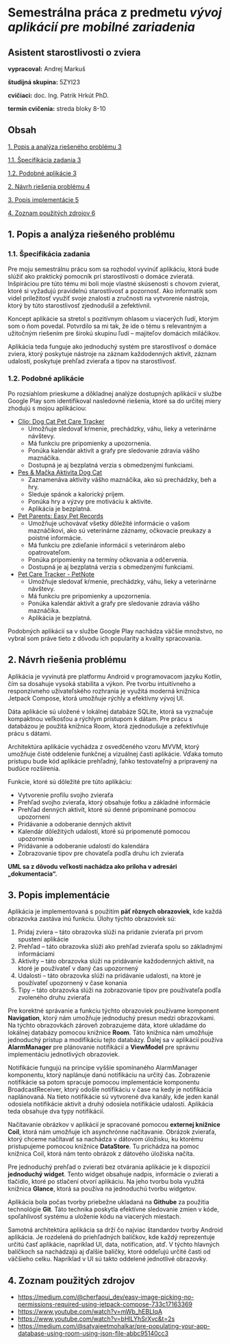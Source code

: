 # Semestrálna práca z predmetu _vývoj aplikácií pre mobilné zariadenia_

## Asistent starostlivosti o zviera

**vypracoval:** Andrej Markuš

**študijná skupina:** 5ZYI23

**cvičiaci:** doc. Ing. Patrik Hrkút PhD.

**termín cvičenia:** streda bloky 8-10

## Obsah

[1\. Popis a analýza riešeného problému 3](#_Toc168851385)

[1.1. Špecifikácia zadania 3](#_Toc168851386)

[1.2. Podobné aplikácie 3](#_Toc168851387)

[2\. Návrh riešenia problému 4](#_Toc168851388)

[3\. Popis implementácie 5](#_Toc168851389)

[4\. Zoznam použitých zdrojov 6](#_Toc168851390)

## 1. Popis a analýza riešeného problému
### 1.1. Špecifikácia zadania

Pre moju semestrálnu prácu som sa rozhodol vyvinúť aplikáciu, ktorá bude slúžiť ako praktický pomocník pri starostlivosti o domáce zvieratá. Inšpiráciou pre túto tému mi boli moje vlastné skúsenosti s chovom zvierat, ktoré si vyžadujú pravidelnú starostlivosť a pozornosť. Ako informatik som videl príležitosť využiť svoje znalosti a zručnosti na vytvorenie nástroja, ktorý by túto starostlivosť zjednodušil a zefektívnil.

Koncept aplikácie sa stretol s pozitívnym ohlasom u viacerých ľudí, ktorým som o ňom povedal. Potvrdilo sa mi tak, že ide o tému s relevantným a užitočným riešením pre širokú skupinu ľudí – majiteľov domácich miláčikov.

Aplikácia teda funguje ako jednoduchý systém pre starostlivosť o domáce zviera, ktorý poskytuje nástroje na záznam každodenných aktivít, záznam udalostí, poskytuje prehľad zvieraťa a tipov na starostlivosť.

### 1.2. Podobné aplikácie

Po rozsiahlom prieskume a dôkladnej analýze dostupných aplikácií v službe Google Play som identifikoval nasledovné riešenia, ktoré sa do určitej miery zhodujú s mojou aplikáciou:

- [Clio: Dog Cat Pet Care Tracker](https://play.google.com/store/apps/details?id=com.lazyhippodevelopment.petdiary)
  - Umožňuje sledovať kŕmenie, prechádzky, váhu, lieky a veterinárne návštevy.
  - Má funkciu pre pripomienky a upozornenia.
  - Ponúka kalendár aktivít a grafy pre sledovanie zdravia vášho maznáčika.
  - Dostupná je aj bezplatná verzia s obmedzenými funkciami.
- [Pes & Mačka Aktivita Dog Cat](https://play.google.com/store/apps/details?id=dogcat.app.android)
  - Zaznamenáva aktivity vášho maznáčika, ako sú prechádzky, beh a hry.
  - Sleduje spánok a kalorický príjem.
  - Ponúka hry a výzvy pre motiváciu k aktivite.
  - Aplikácia je bezplatná.
- [Pet Parents: Easy Pet Records](https://play.google.com/store/apps/details?id=com.petparents.pet)
  - Umožňuje uchovávať všetky dôležité informácie o vašom maznáčikovi, ako sú veterinárne záznamy, očkovacie preukazy a poistné informácie.
  - Má funkciu pre zdieľanie informácií s veterinárom alebo opatrovateľom.
  - Ponúka pripomienky na termíny očkovania a odčervenia.
  - Dostupná je aj bezplatná verzia s obmedzenými funkciami.
- [Pet Care Tracker - PetNote](https://play.google.com/store/apps/details?id=com.lancerdog.petnote_plus)
  - Umožňuje sledovať kŕmenie, prechádzky, váhu, lieky a veterinárne návštevy.
  - Má funkciu pre pripomienky a upozornenia.
  - Ponúka kalendár aktivít a grafy pre sledovanie zdravia vášho maznáčika.
  - Aplikácia je bezplatná.

Podobných aplikácií sa v službe Google Play nachádza väčšie množstvo, no vybral som práve tieto z dôvodu ich popularity a kvality spracovania.

## 2. Návrh riešenia problému

Aplikácia je vyvinutá pre platformu Android v programovacom jazyku Kotlin, čím sa dosahuje vysoká stabilita a výkon. Pre tvorbu intuitívneho a responzívneho užívateľského rozhrania je využitá moderná knižnica Jetpack Compose, ktorá umožňuje rýchly a efektívny vývoj UI.

Dáta aplikácie sú uložené v lokálnej databáze SQLite, ktorá sa vyznačuje kompaktnou veľkosťou a rýchlym prístupom k dátam. Pre prácu s databázou je použitá knižnica Room, ktorá zjednodušuje a zefektívňuje prácu s dátami.

Architektúra aplikácie vychádza z osvedčeného vzoru MVVM, ktorý umožňuje čisté oddelenie funkčnej a vizuálnej časti aplikácie. Vďaka tomuto prístupu bude kód aplikácie prehľadný, ľahko testovateľný a pripravený na budúce rozšírenia.

Funkcie, ktoré sú dôležité pre túto aplikáciu:

- Vytvorenie profilu svojho zvieraťa
- Prehľad svojho zvieraťa, ktorý obsahuje fotku a základné informácie
- Prehľad denných aktivít, ktoré sú denné pripomínané pomocou upozornení
- Pridávanie a odoberanie denných aktivít
- Kalendár dôležitých udalostí, ktoré sú pripomenuté pomocou upozornenia
- Pridávanie a odoberanie udalostí do kalendára
- Zobrazovanie tipov pre chovateľa podľa druhu ich zvieraťa

**UML sa z dôvodu veľkosti nachádza ako príloha v adresári „dokumentacia“.**

## 3. Popis implementácie

Aplikácia je implementovaná s použitím **päť rôznych obrazoviek**, kde každá obrazovka zastáva inú funkciu. Úlohy týchto obrazoviek sú:

1. Pridaj zviera – táto obrazovka slúži na pridanie zvieraťa pri prvom spustení aplikácie
2. Prehľad – táto obrazovka slúži ako prehľad zvieraťa spolu so základnými informáciami
3. Aktivity – táto obrazovka slúži na pridávanie každodenných aktivít, na ktoré je používateľ v daný čas upozornený
4. Udalosti – táto obrazovka slúži na pridávanie udalosti, na ktoré je používateľ upozornený v čase konania
5. Tipy – táto obrazovka slúži na zobrazovanie tipov pre používateľa podľa zvoleného druhu zvieraťa

Pre korektné správanie a funkciu týchto obrazoviek používame komponent **Navigation**, ktorý nám umožňuje jednoduchý presun medzi obrazovkami. Na týchto obrazovkách zároveň zobrazujeme dáta, ktoré ukladáme do lokálnej databázy pomocou knižnice **Room**. Táto knižnica nám umožňuje jednoduchý prístup a modifikáciu tejto databázy. Ďalej sa v aplikácií používa **AlarmManager** pre plánovanie notifikácií a **ViewModel** pre správnu implementáciu jednotlivých obrazoviek.

Notifikácie fungujú na princípe vyššie spomínaného AlarmManager komponentu, ktorý naplánuje danú notifikáciu na určitý čas. Zobrazenie notifikácie sa potom spracuje pomocou implementácie komponentu BroadcastReceiver, ktorý odošle notifikáciu v čase na kedy je notifikácia naplánovaná. Na tieto notifikácie sú vytvorené dva kanály, kde jeden kanál odosiela notifikácie aktivít a druhý odosiela notifikácie udalostí. Aplikácia teda obsahuje dva typy notifikácií.

Načítavanie obrázkov v aplikácií je spracované pomocou **externej knižnice Coil**, ktorá nám umožňuje ich asynchrónne načítavanie. Obrázok zvieraťa, ktorý chceme načítavať sa nachádza v dátovom úložisku, ku ktorému pristupujeme pomocou knižnice **DataStore**. Tu prichádza na pomoc knižnica Coil, ktorá nám tento obrázok z dátového úložiska načíta.

Pre jednoduchý prehľad o zvierati bez otvárania aplikácie je k dispozícií **jednoduchý widget**. Tento widget obsahuje nadpis, informácie o zvierati a tlačidlo, ktoré po stlačení otvorí aplikáciu. Na jeho tvorbu bola využitá knižnica **Glance**, ktorá sa používa na jednoduchú tvorbu widgetov.

Aplikácia bola počas tvorby priebežne ukladaná na **Githube** za použitia technológie **Git**. Táto technika poskytla efektívne sledovanie zmien v kóde, spoľahlivosť systému a uloženie kódu na viacerých miestach.

Samotná architektúra aplikácia sa drží čo najviac štandardov tvorby Android aplikácia. Je rozdelená do priehľadných balíčkov, kde každý reprezentuje určitú časť aplikácie, napríklad UI, data, notification, atď. V týchto hlavných balíčkoch sa nachádzajú aj ďalšie balíčky, ktoré oddeľujú určité časti od väčšieho celku. Napríklad v UI sú takto oddelené jednotlivé obrazovky.

## 4. Zoznam použitých zdrojov
- <https://medium.com/@cherfaoui_dev/easy-image-picking-no-permissions-required-using-jetpack-compose-733c17163369>
- <https://www.youtube.com/watch?v=mWb_hEBLIqA>
- <https://www.youtube.com/watch?v=bHlLYhSrXvc&t=2s>
- <https://medium.com/@satyajeetmohalkar/pre-populating-your-app-database-using-room-using-json-file-abbc95140cc3>
